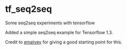 # tf_seq2seq
Some seq2seq experiments with tensorflow

Added a simple seq2seq example for Tensorflow 1.3.

Credit to [ematvey](https://github.com/ematvey/tensorflow-seq2seq-tutorials) for giving a good starting point for this.